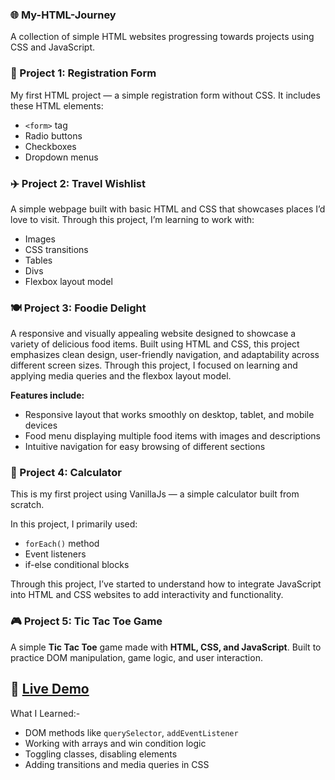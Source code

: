### 🌐 My-HTML-Journey
A collection of simple HTML websites progressing towards projects using CSS and JavaScript.


### 📄 Project 1: Registration Form
My first HTML project — a simple registration form without CSS.
It includes these HTML elements:
* `<form>` tag
*  Radio buttons
*  Checkboxes
*  Dropdown menus



### ✈️ Project 2: Travel Wishlist
A simple webpage built with basic HTML and CSS that showcases places I’d love to visit.
Through this project, I’m learning to work with:
- Images
- CSS transitions
- Tables
-  Divs
-  Flexbox layout model



### 🍽️ Project 3: Foodie Delight
A responsive and visually appealing website designed to showcase a variety of delicious food items. Built using HTML and CSS, this project emphasizes clean design, user-friendly navigation, and adaptability across different screen sizes.
Through this project, I focused on learning and applying media queries and the flexbox layout model.

**Features include:**
- Responsive layout that works smoothly on desktop, tablet, and mobile devices
- Food menu displaying multiple food items with images and descriptions
- Intuitive navigation for easy browsing of different sections



### 🧮 Project 4: Calculator
This is my first project using VanillaJs — a simple calculator built from scratch.

In this project, I primarily used:
- `forEach()` method
- Event listeners
- if-else conditional blocks

Through this project, I’ve started to understand how to integrate JavaScript into HTML and CSS websites to add interactivity and functionality.



### 🎮 Project 5: Tic Tac Toe Game
A simple **Tic Tac Toe** game made with **HTML, CSS, and JavaScript**. Built to practice DOM manipulation, game logic, and user interaction.

## 🔗 [Live Demo](https://erleen0307.github.io/My-HTML-Journey/)

What I Learned:-
- DOM methods like `querySelector`, `addEventListener`
- Working with arrays and win condition logic
- Toggling classes, disabling elements
- Adding transitions and media queries in CSS

